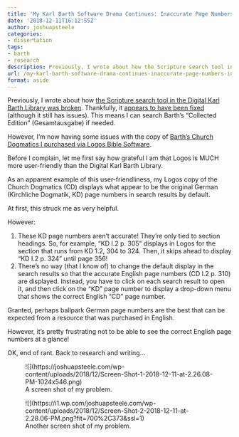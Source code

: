 ```yaml
---
title: 'My Karl Barth Software Drama Continues: Inaccurate Page Numbers in Logos'
date: '2018-12-11T16:12:55Z'
author: joshuapsteele
categories:
- dissertation
tags:
- barth
- research
description: Previously, I wrote about how the Scripture search tool in the Digital Karl Barth Library was broken.
url: /my-karl-barth-software-drama-continues-inaccurate-page-numbers-in-logos/
format: aside
---
```

Previously, I wrote about how [the Scripture search tool in the Digital Karl Barth Library was broken](https://joshuapsteele.com/whats-gone-wrong-with-the-digital-karl-barth-library/). Thankfully, it [appears to have been fixed](https://joshuapsteele.com/update-you-can-now-search-for-bible-citations-in-the-digital-karl-barth-library-again/) (although it still has issues). This means I can search Barth’s “Collected Edition” (Gesamtausgabe) if needed.

However, I’m now having some issues with the copy of [Barth’s Church Dogmatics I purchased via Logos Bible Software](https://www.logos.com/product/5758/barths-church-dogmatics).

Before I complain, let me first say how grateful I am that Logos is MUCH more user-friendly than the Digital Karl Barth Library.

As an apparent example of this user-friendliness, my Logos copy of the Church Dogmatics (CD) displays what appear to be the original German (Kirchliche Dogmatik, KD) page numbers in search results by default.

At first, this struck me as very helpful.

However:

1. These KD page numbers aren’t accurate! They’re only tied to section headings. So, for example, “KD I.2 p. 305” displays in Logos for the section that runs from KD 1.2, 304 to 324. Then, it skips ahead to display “KD I.2 p. 324” until page 356!
2. There’s no way (that I know of) to change the default display in the search results so that the accurate English page numbers (CD I.2 p. 310) are displayed. Instead, you have to click on each search result to open it, and then click on the “KD” page number to display a drop-down menu that shows the correct English “CD” page number.

Granted, perhaps ballpark German page numbers are the best that can be expected from a resource that was purchased in English.

However, it’s pretty frustrating not to be able to see the correct English page numbers at a glance!

OK, end of rant. Back to research and writing…

<figure class="wp-block-image">![](https://joshuapsteele.com/wp-content/uploads/2018/12/Screen-Shot-1-2018-12-11-at-2.26.08-PM-1024x546.png)<figcaption>A screen shot of my problem.</figcaption></figure><figure class="wp-block-image">![](https://i1.wp.com/joshuapsteele.com/wp-content/uploads/2018/12/Screen-Shot-2-2018-12-11-at-2.28.06-PM.png?fit=700%2C373&ssl=1)<figcaption>Another screen shot of my problem.</figcaption></figure>